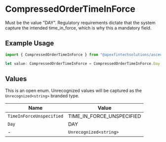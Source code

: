 # CompressedOrderTimeInForce

Must be the value "DAY". Regulatory requirements dictate that the system capture the intended time_in_force, which is why this a mandatory field.

## Example Usage

```typescript
import { CompressedOrderTimeInForce } from "@apexfintechsolutions/ascend-sdk/models/components";

let value: CompressedOrderTimeInForce = CompressedOrderTimeInForce.Day;
```

## Values

This is an open enum. Unrecognized values will be captured as the `Unrecognized<string>` branded type.

| Name                      | Value                     |
| ------------------------- | ------------------------- |
| `TimeInForceUnspecified`  | TIME_IN_FORCE_UNSPECIFIED |
| `Day`                     | DAY                       |
| -                         | `Unrecognized<string>`    |